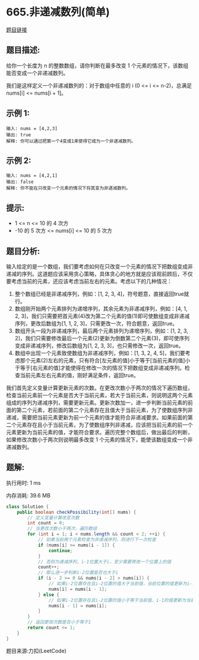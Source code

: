 # 665.非递减数列(简单)

[题目链接](https://leetcode-cn.com/problems/non-decreasing-array/)

## 题目描述:

给你一个长度为 n 的整数数组，请你判断在最多改变 1 个元素的情况下，该数组能否变成一个非递减数列。

我们是这样定义一个非递减数列的：对于数组中任意的 i (0 <= i <= n-2)，总满足 nums[i] <= nums[i + 1]。

## 示例 1:

```
输入: nums = [4,2,3]
输出: true
解释: 你可以通过把第一个4变成1来使得它成为一个非递减数列。
```

## 示例 2:

```
输入: nums = [4,2,1]
输出: false
解释: 你不能在只改变一个元素的情况下将其变为非递减数列。
```

## 提示:

- 1 <= n <= 10 的 4 次方
- -10 的 5 次方 <= nums[i] <= 10 的 5 次方

## 题目分析:

输入给定的是一个数组，我们要考虑如何在只改变一个元素的情况下把数组变成非递减的序列。这道题应该采用贪心策略，具体贪心的地方就是应该观前顾后，不仅要考虑当前的元素，还应该考虑当前左右的元素。考虑以下的几种情况：
1. 整个数组已经是非递减序列，例如：[1, 2, 3, 4]，符号题意，直接返回true就行。
2. 数组刚开始两个元素排列为递增序列，其余元素为非递减序列，例如：[4, 1, 2, 3]，我们只需要把首元素(4)改为第二个元素的值(1)即可使数组变成非递减序列，更改后数组为[1, 1, 2, 3]，只需更改一次，符合题意，返回true。
3. 数组开头一段为非递减序列，最后两个元素排列为递增序列，例如：[1, 2, 3, 2]，我们只需要修改最后一个元素(2)更新为倒数第二个元素(3)，即可使序列变成非递减序列，修改后数组为[1, 2, 3, 3]，也只需修改一次，返回true。
4. 数组中出现一个元素致使数组为非递减序列，例如：[1, 3, 2, 4, 5]，我们要考虑那个元素(2)左右的元素，只有符合[左元素的值]小于等于[当前元素的值]小于等于[右元素的值]才能使得在修改一次的情况下把数组变成非递减序列。检查当前元素左右元素的值，刚好满足条件，返回true。

我们首先定义变量计算更新元素的次数。在更改次数小于两次的情况下遍历数组，检查当前元素前一个元素是否大于当前元素，若大于当前元素，则说明这两个元素组成的序列为递减序列，需要更新元素。更新次数加一，进一步判断当前元素的前面的第二个元素，若前面的第二个元素存在且值大于当前元素，为了使数组序列非递减，需要把当前元素更新为前一个元素的值才能符合非递减要求。如果前面的第二个元素存在且小于当前元素，为了使数组序列非递减，应该把当前元素的前一个元素更新为当前元素的值，才能符合要求。遍历完整个数组后，做出最后的判断，如果修改次数小于两次则说明最多改变 1 个元素的情况下，能使该数组变成一个非递减数列。

## 题解:

执行用时: 1 ms

内存消耗: 39.6 MB

```java
class Solution {
    public boolean checkPossibility(int[] nums) {
        // 定义变量计算改变次数
        int count = 0;
        // 当更改次数小于两次，遍历数组
        for (int i = 1; i < nums.length && count < 2; ++i) {
            // 如果当前两个元素检查为非递减序列，则进行下一次检查
            if (nums[i] >= nums[i - 1]) {
                continue;
            }
            // 否则为递减序列，i-1位置大于i，至少需要修改一个位置上的值
            count++;
            // 那么进一步判断i-2位置是否也大于i
            if (i - 2 >= 0 && nums[i - 2] > nums[i]) {
                // 如果i-2位置存在且i-2位置的值大于当前值，当前位置的值更新为i-1的值
                nums[i] = nums[i - 1];
            } else {
                // 如果i-2位置存在且i-2位置的值小于等于当前值，i-1的值更新为当前位置的值
                nums[i - 1] = nums[i];
            }
        }
        // 返回更改次数是否小于等于1
        return count <= 1;
    }
}
```

题目来源:力扣(LeetCode)
